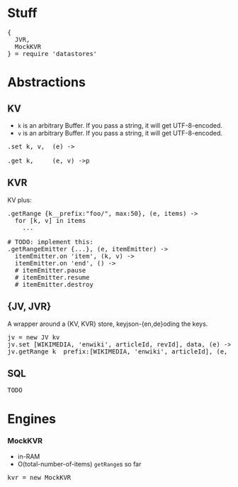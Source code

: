 
# Stuff
<pre>
{
  JVR,
  MockKVR
} = require 'datastores'
</pre>


# Abstractions

## KV

* <code>k</code> is an arbitrary Buffer. If you pass a string, it will get UTF-8-encoded.
* <code>v</code> is an arbitrary Buffer. If you pass a string, it will get UTF-8-encoded.

<pre>
.set k, v,  (e) ->

.get k,     (e, v) ->p
</pre>

## KVR

KV plus:

<pre>
.getRange {k__prefix:"foo/", max:50}, (e, items) ->
  for [k, v] in items
    ...

# TODO: implement this:
.getRangeEmitter {...}, (e, itemEmitter) ->
  itemEmitter.on 'item', (k, v) ->
  itemEmitter.on 'end', () ->
  # itemEmitter.pause
  # itemEmitter.resume
  # itemEmitter.destroy
</pre>


## {JV, JVR}

A wrapper around a {KV, KVR} store, keyjson-{en,de}oding the keys.
<pre>
jv = new JV kv
jv.set [WIKIMEDIA, 'enwiki', articleId, revId], data, (e) ->
jv.getRange k__prefix:[WIKIMEDIA, 'enwiki', articleId], (e, items) ->
</pre>


## SQL
<pre>
TODO
</pre>


# Engines

### MockKVR

* in-RAM
* O(total-number-of-items) <code>getRange</code>s so far

<pre>
kvr = new MockKVR
</pre>

